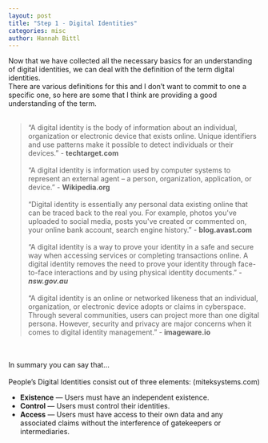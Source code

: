 ```yaml
---
layout: post
title: "Step 1 - Digital Identities"
categories: misc
author: Hannah Bittl
---
```


Now that we have collected all the necessary basics for an understanding of digital identities, we can deal with the definition of the term digital identities.<br>
There are various definitions for this and I don’t want to commit to one a specific one, so here are some that I think are providing a good understanding of the term.
<br>
<br>
> “A digital identity is the body of information about an individual, organization or electronic device that exists online. Unique identifiers and use patterns make it possible to detect individuals or their devices.” - **techtarget.com** <br><br>
> “A digital identity is information used by computer systems to represent an external agent – a person, organization, application, or device.” - **Wikipedia.org** <br><br>
> “Digital identity is essentially any personal data existing online that can be traced back to the real you. For example, photos you've uploaded to social media, posts you've created or commented on, your online bank account, search engine history.” - **blog.avast.com** <br><br>
> “A digital identity is a way to prove your identity in a safe and secure way when accessing services or completing transactions online. A digital identity removes the need to prove your identity through face-to-face interactions and by using physical identity documents.” - ***nsw.gov.au*** <br><br>
> “A digital identity is an online or networked likeness that an individual, organization, or electronic device adopts or claims in cyberspace. Through several communities, users can project more than one digital persona. However, security and privacy are major concerns when it comes to digital identity management.” - **imageware.io**
 
<br> <br>
In summary you can say that…
<br> <br>
People’s Digital Identities consist out of three elements: (miteksystems.com)<br>
-	**Existence** — Users must have an independent existence.
-	**Control** — Users must control their identities.
-	**Access** — Users must have access to their own data and any associated claims without the interference of gatekeepers or intermediaries.

